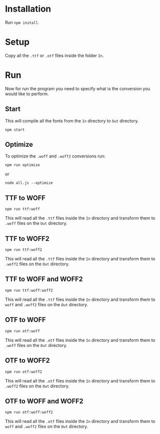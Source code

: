 # Installation
Run `npm install`.

# Setup
Copy all the `.ttf` or `.otf` files inside the folder `In`.

# Run
Now for run the program you need to specify what is the conversion you would like to perform.

## Start
This will compile all the fonts from the `In` directory to `Out` directory.
```
npm start
```

## Optimize
To optimize the `.woff` and `.woff2` conversions run:
```
npm run optimize
``` 
or 
```
node all.js --optimize
```

## TTF to WOFF 
```
npm run ttf:woff
```
This will read all the `.ttf` files inside the `In` directory and transform them to `.woff` files on the `Out` directory.

## TTF to WOFF2
```
npm run ttf:woff2
```
This will read all the `.ttf` files inside the `In` directory and transform them to `.woff2` files on the `Out` directory.

## TTF to WOFF and WOFF2
```
npm run ttf:woff:woff2
```
This will read all the `.ttf` files inside the `In` directory and transform them to `woff` and `.woff2` files on the `Out` directory.

## OTF to WOFF
```
npm run otf:woff
```
This will read all the `.otf` files inside the `In` directory and transform them to `.woff` files on the `Out` directory.

## OTF to WOFF2
```
npm run otf:woff2
```
This will read all the `.otf` files inside the `In` directory and transform them to `.woff2` files on the `Out` directory.

## OTF to WOFF and WOFF2
```
npm run otf:woff:woff2
```
This will read all the `.otf` files inside the `In` directory and transform them to `woff` and `.woff2` files on the `Out` directory.
